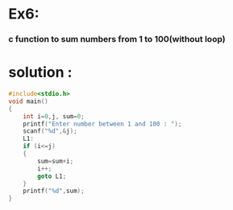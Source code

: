 # Ex6:
### c function to sum numbers from 1 to 100(without loop)
# solution :
```c
#include<stdio.h>
void main()
{
    int i=0,j, sum=0;
    printf("Enter number between 1 and 100 : ");
    scanf("%d",&j);
    L1:
    if (i<=j)
    {
        sum=sum+i;
        i++;
        goto L1;
    }
    printf("%d",sum);
}
```